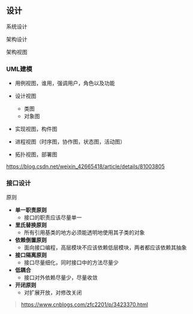 ## 设计

系统设计

架构设计

架构视图

### UML建模

- 用例视图，谁用，强调用户，角色以及功能

- 设计视图

  - 类图
  - 对象图

- 实现视图，构件图

- 进程视图（时序图，协作图，状态图，活动图）

- 拓扑视图，部署图

  

https://blog.csdn.net/weixin_42665418/article/details/81003805

### 接口设计

原则

- **单一职责原则**
  - 接口的职责应该尽量单一
- **里氏替换原则**
  - 所有引用基类的地方必须能透明地使用其子类的对象
- **依赖倒置原则**
  - 面向接口编程，高层模块不应该依赖低层模块，两者都应该依赖其抽象
- **接口隔离原则**
  - 接口尽量细化，同时接口中的方法尽量少
- **低耦合**
  - 接口对外依赖尽量少，尽量收敛
- **开闭原则**
  - 对扩展开放，对修改关闭

>  https://www.cnblogs.com/zfc2201/p/3423370.html